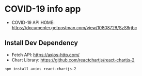 # COVID-19 info app
- COVID-19 API HOME: https://documenter.getpostman.com/view/10808728/SzS8rjbc

## Install Dev Dependency
- Fetch API: https://axios-http.com/
- Chart Library: https://github.com/reactchartjs/react-chartjs-2

`npm install axios react-chartjs-2`

